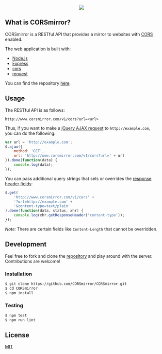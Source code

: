 <p align="center">
    <a href="http://www.corsmirror.com">
        <img src="https://avatars2.githubusercontent.com/u/21297312?s=300">
    </a>
</p>

## What is CORSmirror?

CORSmirror is a RESTful API that provides a mirror to websites with [CORS](https://www.maxcdn.com/one/visual-glossary/cors/) enabled.

The web application is built with:
- [Node.js](https://nodejs.org)
- [Express](https://expressjs.com)
- [cors](https://github.com/expressjs/cors)
- [request](https://github.com/request/request)

You can find the repository [here](https://github.com/CORSmirror/CORSmirror).

## Usage

The RESTful API is as follows:
```
http://www.corsmirror.com/v1/cors?url=<url>
```

Thus, if you want to make a [jQuery AJAX request](http://api.jquery.com/jquery.ajax/) to `http://example.com`, you can do the following:
```js
var url = 'http://example.com';
$.ajax({
    method: 'GET',
    url: 'http://www.corsmirror.com/v1/cors?url=' + url
}).done(function(data) {
    console.log(data);
});
```

You can pass additional query strings that sets or overrides the [response header fields](https://en.wikipedia.org/wiki/List_of_HTTP_header_fields):

```js
$.get(
    'http://www.corsmirror.com/v1/cors' +
    '?url=http://example.com' +
    '&content-type=text/plain'
).done(function(data, status, xhr) {
    console.log(xhr.getResponseHeader('content-type'));
});
```

_Note:_ There are certain fields like `Content-Length` that cannot be overridden.

## Development

Feel free to fork and clone the [repository](https://github.com/CORSmirror/CORSmirror) and play around with the server. Contributions are welcome!

### Installation

```sh
$ git clone https://github.com/CORSmirror/CORSmirror.git
$ cd CORSmirror
$ npm install
```

### Testing

```sh
$ npm test
$ npm run lint
```

## License

[MIT](https://github.com/CORSmirror/CORSmirror/blob/master/LICENSE)
